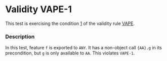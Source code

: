 # Validity VAPE-1

This test is exercising the condition [1](..) of the validity rule [VAPE](../../vape).

### Description

In this test, feature `f` is exported to `ANY`. It has a non-object call `{AA}.g` in its precondition, but `g` is only available to `AA`. This violates `VAPE-1`.


